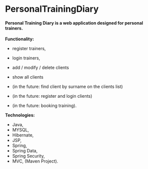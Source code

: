# PersonalTrainingDiary

<h4>Personal Training Diary is a web application designed for personal trainers.</h4>
<p>
<b>Functionality:</b>

- register trainers,
- login trainers,
- add / modify / delete clients
- show all clients

- (in the future: find client by surname on the clients list)
- (in the future: register and login clients)
- (in the future: booking training).



<b>Technologies:</b>

- Java, 
- MYSQL,
- Hibernate,
- JSP,
- Spring,
- Spring Data,
- Spring Security,
- MVC, (Maven Project).

</p>
